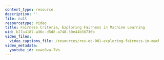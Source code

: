 ```yaml
---
content_type: resource
description: ''
file: null
resourcetype: Video
title: Fairness Criteria, Exploring Fairness in Machine Learning
uid: b27a4187-a36c-d5d8-a748-30e44b38730b
video_files:
  video_captions_file: /resources/res-ec-001-exploring-fairness-in-machine-learning-for-international-development-spring-2020/module-three-framework/fairness-criteria/fairness-criteria-exploring-fairness-in-machine-learning/euwc0va-7Vo.vtt
video_metadata:
  youtube_id: euwc0va-7Vo
---
```

